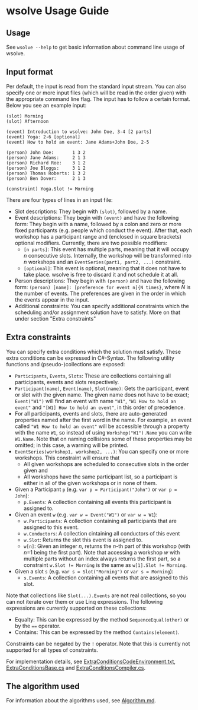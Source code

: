 # wsolve Usage Guide

## Usage
See `wsolve --help` to get basic information about command line usage of wsolve.

## Input format
Per default, the input is read from the standard input stream. You can also specify one or more input files (which will be read in the order given) with the appropriate command line flag. The input has to follow a certain format. Below you see an example input:

    (slot) Morning
    (slot) Afternoon
     
    (event) Introduction to wsolve: John Doe, 3-4 [2 parts]
    (event) Yoga: 2-6 [optional]
    (event) How to hold an event: Jane Adams+John Doe, 2-5
     
    (person) John Doe:       1 3 2
    (person) Jane Adams:     2 1 3
    (person) Richard Roe:    3 1 2
    (person) Joe Bloggs:     3 1 2
    (person) Thomas Roberts: 1 3 2
    (person) Ben Dover:      2 1 3 
    
    (constraint) Yoga.Slot != Morning

There are four types of lines in an input file:

- Slot descriptions: They begin with `(slot)`, followed by a name.
- Event descriptions: They begin with `(event)` and have the following form: They begin with a name, followed by a colon and zero or more fixed participants (e.g. people which conduct the event). After that, each workshop has a participant range and (enclosed in square brackets) optional modifiers. Currently, there are two possible modifiers:
  - `[n parts]`: This event has multiple parts, meaning that it will occupy *n* consecutive slots. Internally, the workshop will be transformed into *n* workshops and an `EventSeries(part1, part2, ...)` constraint.
  - `[optional]`: This event is optional, meaning that it does not have to take place. wsolve is free to discard it and not schedule it at all.
- Person descriptions: They begin with `(person)` and have the following form: `(person) [name]: [preference for event n]{N times}`, where *N* is the number of events. The preferences are given in the order in which the events appear in the input.
- Additional constraints: You can specify additional constraints which the scheduling and/or assignment solution have to satisfy. More on that under section "Extra constraints"

## Extra constraints
You can specify extra conditions which the solution must satisfy. These extra conditions can be expressed in C#-Syntax. The following utility functions and (pseudo-)collections are exposed:

- `Participants`, `Events`, `Slots`: These are collections containing all participants, events and slots respectively.
- `Participant(name)`, `Event(name)`, `Slot(name)`: Gets the participant, event or slot with the given name. The given name does not have to be exact; `Event("W1")` will find an event with name `"W1"`, `"W1 How to hold an event"` and `"[W1] How to hold an event"`, in this order of precedence.
- For all participants, events and slots, there are auto-generated properties named after the first word in the name. For example, an event called `"W1 How to hold an event"` will be accessible through a property with the name `W1`, so instead of using `Workshop("W1").Name` you can write `W1.Name`. Note that on naming collisions some of these properties may be omitted; in this case, a warning will be printed.
- `EventSeries(workshop1, workshop2, ...)`: You can specify one or more workshops. This constraint will ensure that
  - All given workshops are scheduled to consecutive slots in the order given and
  - All workshops have the same participant list, so a participant is either in all of the given workshops or in none of them.
- Given a Participant `p` (e.g. `var p = Participant("John")` or `var p = John`):
  - `p.Events`: A collection containing all events this participant is assigned to.
- Given an event `w` (e.g. `var w = Event("W1")` or `var w = W1`):
  - `w.Participants`: A collection containing all participants that are assigned to this event.
  - `w.Conductors`: A collection cintaining all conductors of this event
  - `w.Slot`: Returns the slot this event is assigned to.
  - `w[n]`: Given an integer *n*, returns the *n*-th part of this workshop (with *n*=1 being the first part). Note that accessing a workshop *w* with multiple parts without an index always returns the first part, so a constraint `w.Slot != Morning` is the same as `w[1].Slot != Morning`.
- Given a slot `s` (e.g. `var s = Slot("Morning")` or `var s = Morning`):
  - `s.Events`: A collection containing all events that are assigned to this slot.
  
Note that collections like `Slot(...).Events` are not real collections, so you can not iterate over them or use Linq expressions. The following expressions are currently supported on these collections:
- Equalty: This can be expressed by the method `SequenceEqual(other)` or by the `==` operator.
- Contains: This can be expressed by the method `Contains(element)`.

Constraints can be negated by the `!` operator. Note that this is currently not supported for all types of constraints.

For implementation details, see [ExtraConditionsCodeEnvironment.txt](wsolve/Resources/ExtraConditionsCodeEnvironment.txt), [ExtraConditionsBase.cs](wsolve/ExtraConditionsBase.cs) and [ExtraConditionsCompiler.cs](wsolve/ExtraConditionsCompiler.cs).

## The algorithm used

For information about the algorithms used, see [Algorithm.md](Algorithm.md).